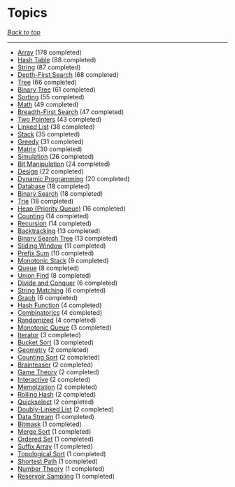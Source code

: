 # Topics

*[Back to top](<../README.md>)*

------

- [Array](<by_topic/Array.md>) (178 completed)
- [Hash Table](<by_topic/Hash Table.md>) (88 completed)
- [String](<by_topic/String.md>) (87 completed)
- [Depth-First Search](<by_topic/Depth-First Search.md>) (68 completed)
- [Tree](<by_topic/Tree.md>) (66 completed)
- [Binary Tree](<by_topic/Binary Tree.md>) (61 completed)
- [Sorting](<by_topic/Sorting.md>) (55 completed)
- [Math](<by_topic/Math.md>) (49 completed)
- [Breadth-First Search](<by_topic/Breadth-First Search.md>) (47 completed)
- [Two Pointers](<by_topic/Two Pointers.md>) (43 completed)
- [Linked List](<by_topic/Linked List.md>) (38 completed)
- [Stack](<by_topic/Stack.md>) (35 completed)
- [Greedy](<by_topic/Greedy.md>) (31 completed)
- [Matrix](<by_topic/Matrix.md>) (30 completed)
- [Simulation](<by_topic/Simulation.md>) (26 completed)
- [Bit Manipulation](<by_topic/Bit Manipulation.md>) (24 completed)
- [Design](<by_topic/Design.md>) (22 completed)
- [Dynamic Programming](<by_topic/Dynamic Programming.md>) (20 completed)
- [Database](<by_topic/Database.md>) (18 completed)
- [Binary Search](<by_topic/Binary Search.md>) (18 completed)
- [Trie](<by_topic/Trie.md>) (18 completed)
- [Heap (Priority Queue)](<by_topic/Heap (Priority Queue).md>) (16 completed)
- [Counting](<by_topic/Counting.md>) (14 completed)
- [Recursion](<by_topic/Recursion.md>) (14 completed)
- [Backtracking](<by_topic/Backtracking.md>) (13 completed)
- [Binary Search Tree](<by_topic/Binary Search Tree.md>) (13 completed)
- [Sliding Window](<by_topic/Sliding Window.md>) (11 completed)
- [Prefix Sum](<by_topic/Prefix Sum.md>) (10 completed)
- [Monotonic Stack](<by_topic/Monotonic Stack.md>) (9 completed)
- [Queue](<by_topic/Queue.md>) (8 completed)
- [Union Find](<by_topic/Union Find.md>) (8 completed)
- [Divide and Conquer](<by_topic/Divide and Conquer.md>) (6 completed)
- [String Matching](<by_topic/String Matching.md>) (6 completed)
- [Graph](<by_topic/Graph.md>) (6 completed)
- [Hash Function](<by_topic/Hash Function.md>) (4 completed)
- [Combinatorics](<by_topic/Combinatorics.md>) (4 completed)
- [Randomized](<by_topic/Randomized.md>) (4 completed)
- [Monotonic Queue](<by_topic/Monotonic Queue.md>) (3 completed)
- [Iterator](<by_topic/Iterator.md>) (3 completed)
- [Bucket Sort](<by_topic/Bucket Sort.md>) (3 completed)
- [Geometry](<by_topic/Geometry.md>) (2 completed)
- [Counting Sort](<by_topic/Counting Sort.md>) (2 completed)
- [Brainteaser](<by_topic/Brainteaser.md>) (2 completed)
- [Game Theory](<by_topic/Game Theory.md>) (2 completed)
- [Interactive](<by_topic/Interactive.md>) (2 completed)
- [Memoization](<by_topic/Memoization.md>) (2 completed)
- [Rolling Hash](<by_topic/Rolling Hash.md>) (2 completed)
- [Quickselect](<by_topic/Quickselect.md>) (2 completed)
- [Doubly-Linked List](<by_topic/Doubly-Linked List.md>) (2 completed)
- [Data Stream](<by_topic/Data Stream.md>) (1 completed)
- [Bitmask](<by_topic/Bitmask.md>) (1 completed)
- [Merge Sort](<by_topic/Merge Sort.md>) (1 completed)
- [Ordered Set](<by_topic/Ordered Set.md>) (1 completed)
- [Suffix Array](<by_topic/Suffix Array.md>) (1 completed)
- [Topological Sort](<by_topic/Topological Sort.md>) (1 completed)
- [Shortest Path](<by_topic/Shortest Path.md>) (1 completed)
- [Number Theory](<by_topic/Number Theory.md>) (1 completed)
- [Reservoir Sampling](<by_topic/Reservoir Sampling.md>) (1 completed)
